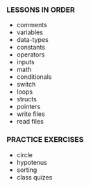 ### LESSONS IN ORDER 

- comments
- variables
- data-types
- constants
- operators
- inputs
- math
- conditionals
- switch
- loops
- structs
- pointers
- write files
- read files

### PRACTICE EXERCISES
- circle
- hypotenus
- sorting
- class quizes
